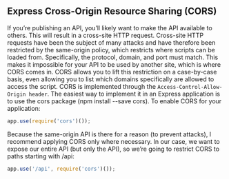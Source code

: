 ## Express Cross-Origin Resource Sharing (CORS)

If you’re publishing an API, you’ll likely want to make the API available to others. This will result in a cross-site HTTP request. Cross-site HTTP requests have been the subject of many attacks and have therefore been restricted by the same-origin policy, which restricts where scripts can be loaded from. Specifically, the protocol, domain, and port must match. This makes it impossible for your API to be used by another site, which is where CORS comes in. CORS allows you to lift this restriction on a case-by-case basis, even allowing you to list which domains specifically are allowed to access the script. CORS is implemented through the `Access-Control-Allow-Origin header`. The easiest way to implement it in an Express application is to use the cors package (npm install --save cors). To enable CORS for your application:

```js
app.use(require('cors')());
```

Because the same-origin API is there for a reason (to prevent attacks), I recommend applying CORS only where necessary. In our case, we want to expose our entire API (but only the API), so we’re going to restrict CORS to paths starting with /api:

```js
app.use('/api', require('cors')());
```
